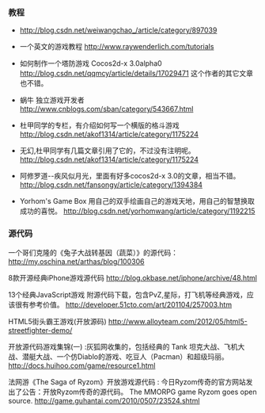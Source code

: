 ### 教程

* http://blog.csdn.net/weiwangchao_/article/category/897039


* 一个英文的游戏教程   http://www.raywenderlich.com/tutorials


* 如何制作一个塔防游戏 Cocos2d-x 3.0alpha0  http://blog.csdn.net/qqmcy/article/details/17029471    这个作者的其它文章也不错。

* 蜗牛 独立游戏开发者   http://www.cnblogs.com/sban/category/543667.html


* 杜甲同学的专栏，有介绍如何写一个横版的格斗游戏 http://blog.csdn.net/akof1314/article/category/1175224

* 无幻,杜甲同学有几篇文章引用了它的，不过没有注明呢。 http://blog.csdn.net/akof1314/article/category/1175224

* 阿修罗道--疾风似月光，里面有好多cocos2d-x 3.0的文章，相当不错。  http://blog.csdn.net/fansongy/article/category/1394384
* Yorhom's Game Box
用自己的双手绘画自己的游戏天地，用自己的智慧换取成功的喜悦。  http://blog.csdn.net/yorhomwang/article/category/1192215



### 源代码


一个哥们克隆的《兔子大战转基因（蔬菜）》的源代码：   http://my.oschina.net/arthas/blog/100306


8款开源经典iPhone游戏源代码 http://blog.okbase.net/iphone/archive/48.html

13个经典JavaScript游戏 附源代码下载，包含PvZ,星际，打飞机等经典游戏，应该很有参考价值。
http://developer.51cto.com/art/201104/257003.htm


HTML5街头霸王游戏(开放源码)  http://www.alloyteam.com/2012/05/html5-streetfighter-demo/

开放源代码游戏集锦(一) :灰狐网收集的，包括经典的 Tank 坦克大战、飞机大战、潜艇大战、一个仿Diablo的游戏、吃豆人（Pacman）和超级玛丽。
http://docs.huihoo.com/game/resource1.html



法网游《The Saga of Ryzom》开放游戏源代码 : 今日Ryzom传奇的官方网站发出了公告：开放Ryzom传奇的源代码。
The MMORPG game Ryzom goes open source.
http://game.guhantai.com/2010/0507/23524.shtml 

